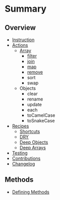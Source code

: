 # Summary

## Overview

* [Instruction](README.md)
* [Actions](./basics.md)
  * [Array](basics/array.md)
    * [filter](basics/array/filter.md)
    * [join](basics/array/join.md)
    * [map](basics/array/map.md)
    * [remove](basics/array/remove.md)
    * sort
    * swap
  * Objects
    * clear
    * rename
    * update
    * each
    * toCamelCase
    * toSnakeCase
* [Recipes](recipes.md)
  * [Shortcuts](recipes/shortcuts.md)
  * [DRY](recipes/dry.md)
  * [Deep Objects](recipes/deep-objects.md)
  * [Deep Arrays](recipes/deep-arrays.md)
* [Testing](testing.md)
* [Contributions](contributions.md)
* [Changelog](changelog.md)

## Methods

* [Defining Methods](methods.md)

